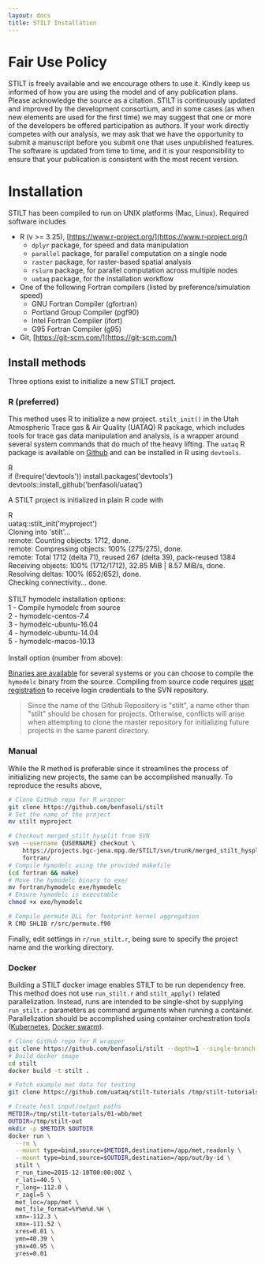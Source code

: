 ```yaml
---
layout: docs
title: STILT Installation
---
```


# Fair Use Policy

STILT is freely available and we encourage others to use it. Kindly keep us informed of how you are using the model and of any publication plans. Please acknowledge the source as a citation. STILT is continuously updated and improved by the development consortium, and in some cases \(as when new elements are used for the first time\) we may suggest that one or more of the developers be offered participation as authors. If your work directly competes with our analysis, we may ask that we have the opportunity to submit a manuscript before you submit one that uses unpublished features. The software is updated from time to time, and it is your responsibility to ensure that your publication is consistent with the most recent version.

# Installation

STILT has been compiled to run on UNIX platforms \(Mac, Linux\). Required software includes

* R \(v &gt;= 3.25\), [https://www.r-project.org/](https://www.r-project.org/)
  * `dplyr` package, for speed and data manipulation
  * `parallel` package, for parallel computation on a single node
  * `raster` package, for raster-based spatial analysis
  * `rslurm` package, for parallel computation across multiple nodes
  * `uataq` package, for the installation workflow
* One of the following Fortran compilers (listed by preference/simulation speed)
  * GNU Fortran Compiler \(gfortran\)
  * Portland Group Compiler \(pgf90\)
  * Intel Fortran Compiler \(ifort\)
  * G95 Fortran Compiler \(g95\)
* Git, [https://git-scm.com/](https://git-scm.com/)

## Install methods

Three options exist to initialize a new STILT project.

### R \(preferred\)

This method uses R to initialize a new project. `stilt_init()` in the Utah Atmospheric Trace gas & Air Quality \(UATAQ\) R package, which includes tools for trace gas data manipulation and analysis, is a wrapper around several system commands that do much of the heavy lifting. The `uataq` R package is available on [Github](https://github.com/benfasoli/uataq/) and can be installed in R using `devtools`.

<div class="terminal">
  <div class="terminal-osx-button"></div>
  <div class="terminal-osx-button"></div>
  <div class="terminal-osx-button"></div>
  <div class="terminal-lang">R</div>
  <div class="terminal-command">
    if (!require('devtools')) install.packages('devtools')
  </div>
  <div class="terminal-command">
    devtools::install_github('benfasoli/uataq')
  </div>
</div>


A STILT project is initialized in plain R code with

<div class="terminal">
  <div class="terminal-osx-button"></div>
  <div class="terminal-osx-button"></div>
  <div class="terminal-osx-button"></div>
  <div class="terminal-lang">R</div>
  <div class="terminal-command">
    uataq::stilt_init('myproject')
  </div>
  <div class="terminal-return">
    Cloning into 'stilt'...<br>
    remote: Counting objects: 1712, done.<br>
    remote: Compressing objects: 100% (275/275), done.<br>
    remote: Total 1712 (delta 71), reused 267 (delta 39), pack-reused 1384<br>
    Receiving objects: 100% (1712/1712), 32.85 MiB | 8.57 MiB/s, done.<br>
    Resolving deltas: 100% (652/652), done.<br>
    Checking connectivity... done.<br>
    <br>
    STILT hymodelc installation options:<br>
    1 - Compile hymodelc from source<br>
    2 - hymodelc-centos-7.4<br>
    3 - hymodelc-ubuntu-16.04<br>
    4 - hymodelc-ubuntu-14.04<br>
    5 - hymodelc-macos-10.13<br>
    <br>
    Install option (number from above):
  </div>
</div>

[Binaries are available](https://github.com/uataq/stilt/releases) for several systems or you can choose to compile the `hymodelc` binary from the source. Compiling from source code requires [user registration](https://mail.bgc-jena.mpg.de/mailman/listinfo/stilt_user) to receive login credentials to the SVN repository.

> Since the name of the Github Repository is "stilt", a name other than "stilt" should be chosen for projects. Otherwise, conflicts will arise when attempting to clone the master repository for initializing future projects in the same parent directory.

### Manual

While the R method is preferable since it streamlines the process of initializing new projects, the same can be accomplished manually. To reproduce the results above,

```bash
# Clone GitHub repo for R wrapper
git clone https://github.com/benfasoli/stilt
# Set the name of the project
mv stilt myproject

# Checkout merged_stilt_hysplit from SVN
svn --username {USERNAME} checkout \
    https://projects.bgc-jena.mpg.de/STILT/svn/trunk/merged_stilt_hysplit/ \
    fortran/
# Compile hymodelc using the provided makefile
(cd fortran && make)
# Move the hymodelc binary to exe/
mv fortran/hymodelc exe/hymodelc
# Ensure hymodelc is executable
chmod +x exe/hymodelc

# Compile permute DLL for footprint kernel aggregation
R CMD SHLIB r/src/permute.f90
```

Finally, edit settings in `r/run_stilt.r`, being sure to specify the project name and the working directory.


### Docker

Building a STILT docker image enables STILT to be run dependency free. This method does not use `run_stilt.r` and `stilt_apply()` related parallelization. Instead, runs are intended to be single-shot by supplying `run_stilt.r` parameters as command arguments when running a container. Parallelization should be accomplished using container orchestration tools ([Kubernetes](https://kubernetes.io/), [Docker swarm](https://docs.docker.com/engine/swarm/)).

```bash
# Clone GitHub repo for R wrapper
git clone https://github.com/benfasoli/stilt --depth=1 --single-branch
# Build docker image
cd stilt
docker build -t stilt .

# Fetch example met data for testing
git clone https://github.com/uataq/stilt-tutorials /tmp/stilt-tutorials

# Create host input/output paths
METDIR=/tmp/stilt-tutorials/01-wbb/met
OUTDIR=/tmp/stilt-out
mkdir -p $METDIR $OUTDIR
docker run \
  --rm \
  --mount type=bind,source=$METDIR,destination=/app/met,readonly \
  --mount type=bind,source=$OUTDIR,destination=/app/out/by-id \
  stilt \
  r_run_time=2015-12-10T00:00:00Z \
  r_lati=40.5 \
  r_long=-112.0 \
  r_zagl=5 \
  met_loc=/app/met \
  met_file_format=%Y%m%d.%H \
  xmn=-112.3 \
  xmx=-111.52 \
  xres=0.01 \
  ymn=40.39 \
  ymx=40.95 \
  yres=0.01
```

